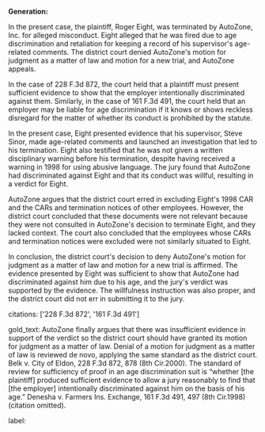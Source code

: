 **Generation:**



In the present case, the plaintiff, Roger Eight, was terminated by AutoZone, Inc. for alleged misconduct. Eight alleged that he was fired due to age discrimination and retaliation for keeping a record of his supervisor's age-related comments. The district court denied AutoZone's motion for judgment as a matter of law and motion for a new trial, and AutoZone appeals.

In the case of 228 F.3d 872, the court held that a plaintiff must present sufficient evidence to show that the employer intentionally discriminated against them. Similarly, in the case of 161 F.3d 491, the court held that an employer may be liable for age discrimination if it knows or shows reckless disregard for the matter of whether its conduct is prohibited by the statute.

In the present case, Eight presented evidence that his supervisor, Steve Sinor, made age-related comments and launched an investigation that led to his termination. Eight also testified that he was not given a written disciplinary warning before his termination, despite having received a warning in 1998 for using abusive language. The jury found that AutoZone had discriminated against Eight and that its conduct was willful, resulting in a verdict for Eight.

AutoZone argues that the district court erred in excluding Eight's 1998 CAR and the CARs and termination notices of other employees. However, the district court concluded that these documents were not relevant because they were not consulted in AutoZone's decision to terminate Eight, and they lacked context. The court also concluded that the employees whose CARs and termination notices were excluded were not similarly situated to Eight.

In conclusion, the district court's decision to deny AutoZone's motion for judgment as a matter of law and motion for a new trial is affirmed. The evidence presented by Eight was sufficient to show that AutoZone had discriminated against him due to his age, and the jury's verdict was supported by the evidence. The willfulness instruction was also proper, and the district court did not err in submitting it to the jury.



citations: ['228 F.3d 872', '161 F.3d 491']

gold_text: AutoZone finally argues that there was insufficient evidence in support of the verdict so the district court should have granted its motion for judgment as a matter of law. Denial of a motion for judgment as a matter of law is reviewed de novo, applying the same standard as the district court. Belk v. City of Eldon, 228 F.3d 872, 878 (8th Cir.2000). The standard of review for sufficiency of proof in an age discrimination suit is “whether [the plaintiff] produced sufficient evidence to allow a jury reasonably to find that [the employer] intentionally discriminated against him on the basis of his age.” Denesha v. Farmers Ins. Exchange, 161 F.3d 491, 497 (8th Cir.1998) (citation omitted).

label: 